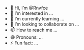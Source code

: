- 👋 Hi, I’m @Rnvfce
- 👀 I’m interested in ...
- 🌱 I’m currently learning ...
- 💞️ I’m looking to collaborate on ...
- 📫 How to reach me ...
- 😄 Pronouns: ...
- ⚡ Fun fact: ...

<!---
Rnvfce/Rnvfce is a ✨ special ✨ repository because its `README.md` (this file) appears on your GitHub profile.
You can click the Preview link to take a look at your changes.
--->
